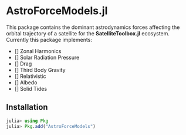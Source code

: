 AstroForceModels.jl
================================

This package contains the dominant astrodynamics forces affecting the orbital trajectory of a satellite for the **SatelliteToolbox.jl** ecosystem. Currently this package implements:
- [] Zonal Harmonics
- [] Solar Radiation Pressure
- [] Drag
- [] Third Body Gravity
- [] Relativistic
- [] Albedo
- [] Solid Tides

## Installation

```julia
julia> using Pkg
julia> Pkg.add("AstroForceModels")
```

